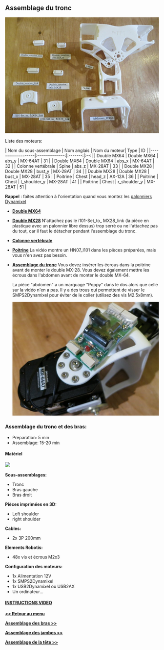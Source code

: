 ## Assemblage du tronc

![image](../img/parts_chest.JPG)


Liste des moteurs:

| Nom du sous-assemblage   | Nom anglais    	|  Nom du moteur|   Type  	| ID 	|
|-------------------|:--------------:|:-------:|:--:|
| Double MX64       | Double MX64       |     abs\_y     | MX-64AT | 31 |
| Double MX64       | Double MX64       |     abs\_x     | MX-64AT | 32 |
| Colonne vertébrale       | Spine             |     abs\_z     | MX-28AT | 33 |
| Double MX28       | Double MX28       |     bust\_y    | MX-28AT | 34 |
| Double MX28       | Double MX28       |     bust\_x    | MX-28AT | 35 |
| Poitrine       | Chest             |     head\_z    |  AX-12A | 36 |
| Poitrine       | Chest             | l\_shoulder\_y | MX-28AT | 41 |
| Poitrine       | Chest             | r\_shoulder\_y | MX-28AT | 51 |

**Rappel** : faites attention à l'orientation quand vous montez les [palonniers Dynamixel](materiel_dynamixel.md)

-   **[Double
    MX64](https://github.com/poppy-project/Robotis-library/blob/master/doc/en/double_MX64_assembly.md)**

-   **[Double
    MX28](https://github.com/poppy-project/Robotis-library/blob/master/doc/en/double_MX28_assembly.md)**
    N'attachez pas le i101-Set_to_ MX28_link (la pièce en plastique avec un palonnier libre dessus) trop serré ou ne l'attachez pas du tout, car il faut le détacher pendant l'assemblage du tronc.

-   **[Colonne vertébrale](https://github.com/poppy-project/Poppy-multiarticulated-torso/blob/master/doc/en/subassembly/spine_assembly_instructions.md)**

-   **[Poitrine](https://github.com/poppy-project/Poppy-multiarticulated-torso/blob/master/doc/en/subassembly/chest_assembly_instructions.md)** La vidéo montre un HN07\_I101 dans les pièces préparées, mais vous n'en avez pas besoin.

-   **[Assemblage du tronc](https://github.com/poppy-project/Poppy-multiarticulated-torso/blob/master/doc/en/5_DoFs_humanoid_spine.md)** Vous devez insérer les écrous dans la poitrine avant de monter le double MX-28. Vous devez également mettre les écrous dans l'abdomen avant de monter le double MX-64.

	La pièce "abdomen" a un marquage "Poppy" dans le dos alors que celle sur la vidéo n'en a pas. Il y a des trous qui permettent de visser le SMPS2Dynamixel pour éviter de le coller (utilisez des vis M2.5x8mm).

	![image](../img/screwed_SMPS.JPG)


###  Assemblage du tronc et des bras:

- Preparation: 5 min
- Assemblage: 15-20 min

#### Matériel

![](img/poppy_torso_assembly_BOM.jpg)

**Sous-assemblages:**
- Tronc
- Bras gauche
- Bras droit

**Pièces imprimées en 3D:**
- Left shoulder
- right shoulder

**Cables:**
- 2x 3P 200mm

**Elements Robotis:**
- 48x vis et écrous M2x3

**Configuration des moteurs:**
- 1x Alimentation 12V
- 1x SMPS2Dynamixel
- 1x USB2Dynamixel ou USB2AX
- Un ordinateur...


#### <a href="http://youtu.be/uDhLIS3vxM4" target="_blank">**INSTRUCTIONS VIDEO**</a>


[**<< Retour au menu**](guideAssemblage.md)

[**Assemblage des bras >>**](assemblage_bras.md)

[**Assemblage des jambes >>**](assemblage_jambes.md)

[**Assemblage de la tête >>**](assemblage_tete.md)